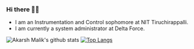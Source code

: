 ### Hi there ✋🏻
- I am an Instrumentation and Control sophomore at NIT Tiruchirappalli.
- I am currently a system administrator at Delta Force.


![Akarsh Malik's github stats](https://github-readme-stats.vercel.app/api?username=malikakarsh&show_icons=true&theme=radical)
[![Top Langs](https://github-readme-stats.vercel.app/api/top-langs/?username=malikakarsh&theme=radical&langs_count=10)](https://github.com/malikakarsh/github-readme-stats)

